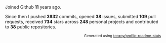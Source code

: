 Joined Github **11** years ago.

Since then I pushed **3832** commits, opened **38** issues, submitted **109** pull requests, received **734** stars across **248** personal projects and contributed to **38** public repositories.

<p align="right"><sub>Generated using <a href="https://github.com/marketplace/actions/profile-readme-stats">teoxoy/profile-readme-stats</a></sub></p>
